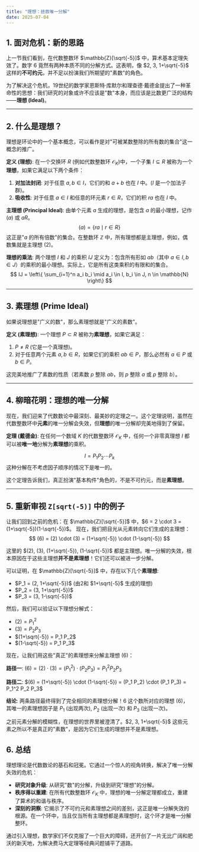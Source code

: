 ```yaml
---
title: "理想：拯救唯一分解"
date: 2025-07-04
---
```


## 1. 面对危机：新的思路

上一节我们看到，在代数整数环 $\mathbb{Z}[\sqrt{-5}]$ 中，算术基本定理失效了。数字 6 竟然有两种本质不同的分解方式。这表明，像 $2, 3, 1+\sqrt{-5}$ 这样的**不可约元**，并不足以扮演我们所期望的"素数"的角色。

为了解决这个危机，19世纪的数学家恩斯特·库默尔和理查德·戴德金提出了一种革命性的思想：我们研究的对象或许不应该是"数"本身，而应该是比数更广泛的结构——**理想 (Ideal)**。

---

## 2. 什么是理想？

理想是环论中的一个基本概念，可以看作是对"可被某数整除的所有数的集合"这一概念的推广。

**定义 (理想)**:
在一个交换环 $R$ (例如代数整数环 $\mathcal{O}_K$)中，一个子集 $I \subseteq R$ 被称为一个**理想**，如果它满足以下两个条件：

1. **对加法封闭**: 对于任意 $a, b \in I$，它们的和 $a+b$ 也在 $I$ 中。($I$ 是一个加法子群)。
2. **吸收性**: 对于任意 $a \in I$ 和任意的环元素 $r \in R$，它们的积 $ra$ 也在 $I$ 中。

**主理想 (Principal Ideal)**:
由单个元素 $a$ 生成的理想，是包含 $a$ 的最小理想，记作 $(a)$ 或 $aR$。
$$ (a) = \{ ra \mid r \in R \} $$
这正是"$a$ 的所有倍数"的集合。在整数环 $\mathbb{Z}$ 中，所有理想都是主理想，例如，偶数集就是主理想 $(2)$。

**理想的乘法**:
两个理想 $I$ 和 $J$ 的乘积 $IJ$ 定义为：包含所有形如 $ab$（其中 $a \in I, b \in J$）的乘积的最小理想。实际上，它是所有这类乘积的有限和的集合。
$$ IJ = \left\{ \sum_{i=1}^n a_i b_i \mid a_i \in I, b_i \in J, n \in \mathbb{N} \right\} $$

---

## 3. 素理想 (Prime Ideal)

如果说理想是"广义的数"，那么素理想就是"广义的素数"。

**定义 (素理想)**:
一个理想 $P \subset R$ 被称为**素理想**，如果它满足：

1. $P \neq R$ (它是一个真理想)。
2. 对于任意两个元素 $a, b \in R$，如果它们的乘积 $ab \in P$，那么必然有 $a \in P$ 或 $b \in P$。

这完美地推广了素数的性质（若素数 $p$ 整除 $ab$，则 $p$ 整除 $a$ 或 $p$ 整除 $b$）。

---

## 4. 柳暗花明：理想的唯一分解

现在，我们迎来了代数数论中最深刻、最美妙的定理之一。这个定理说明，虽然在代数整数环中**元素**的唯一分解会失效，但**理想**的唯一分解却完美地得到了保留。

**定理 (戴德金)**:
在任何一个数域 $K$ 的代数整数环 $\mathcal{O}_K$ 中，任何一个非零真理想 $I$ 都可以被**唯一地**分解为**素理想**的乘积。

$$ I = P_1 P_2 \cdots P_k $$
这种分解在不考虑因子顺序的情况下是唯一的。

这个定理告诉我们，真正扮演"基本构件"角色的，不是不可约元，而是**素理想**。

---

## 5. 重新审视 `Z[sqrt(-5)]` 中的例子

让我们回到之前的危机：在 $\mathbb{Z}[\sqrt{-5}]$ 中，$6 = 2 \cdot 3 = (1+\sqrt{-5})(1-\sqrt{-5})$。
现在，我们把目光从元素转向它们生成的主理想：
$$ (6) = (2) \cdot (3) = (1+\sqrt{-5}) \cdot (1-\sqrt{-5}) $$

这里的 $(2), (3), (1+\sqrt{-5}), (1-\sqrt{-5})$ 都是主理想。唯一分解的失效，根本原因在于这些主理想**并不是素理想**！它们还可以被进一步分解。

可以证明，在 $\mathbb{Z}[\sqrt{-5}]$ 中，存在以下几个**素理想**:

- $P_1 = (2, 1+\sqrt{-5})$  (由2和 $1+\sqrt{-5}$ 生成的理想)
- $P_2 = (3, 1+\sqrt{-5})$
- $P_3 = (3, 1-\sqrt{-5})$

然后，我们可以验证以下理想分解式：

- $(2) = P_1^2$
- $(3) = P_2 P_3$
- $(1+\sqrt{-5}) = P_1 P_2$
- $(1-\sqrt{-5}) = P_1 P_3$

现在，让我们用这些"真正"的素理想来分解主理想 $(6)$：

**路径一**:
$(6) = (2) \cdot (3) = (P_1^2) \cdot (P_2 P_3) = P_1^2 P_2 P_3$

**路径二**:
$(6) = (1+\sqrt{-5}) \cdot (1-\sqrt{-5}) = (P_1 P_2) \cdot (P_1 P_3) = P_1^2 P_2 P_3$

**结论**:
两条路径最终得到了完全相同的素理想分解！$6$ 这个数所对应的理想 $(6)$，其唯一的素理想因子是 $P_1$ (出现两次), $P_2$ (出现一次) 和 $P_3$ (出现一次)。

之前元素分解的模糊性，在理想的世界里被澄清了。$2, 3, 1+\sqrt{-5}$ 这些元素之所以不是真正的"素数"，是因为它们生成的理想并不是素理想。

## 6. 总结

理想理论是代数数论的基石和冠冕。它通过一个惊人的视角转换，解决了唯一分解失效的危机：

- **研究对象升级**: 从研究"数"的分解，升级到研究"理想"的分解。
- **秩序得以重建**: 在所有代数整数环 $\mathcal{O}_K$ 中，理想的唯一分解定理都成立，重建了算术的和谐与秩序。
- **深刻的洞察**: 它揭示了不可约元和素理想之间的差别，这正是唯一分解失效的根源。在一个环中，当且仅当所有主理想都是素理想时，这个环才是唯一分解整环。

通过引入理想，数学家们不仅克服了一个巨大的障碍，还开创了一片无比广阔和肥沃的新天地，为解决费马大定理等经典问题铺平了道路。
